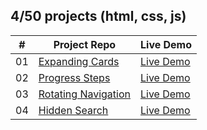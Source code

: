 ## 4/50 projects (html, css, js)

<!-- [Menu of projects](https://svmed2050.github.io/50-projects-js) -->

| **#** | **Project Repo**                                                                                    | **Live Demo**                                                                             |
| ----- | --------------------------------------------------------------------------------------------------- | ----------------------------------------------------------------------------------------- |
| 01    | [Expanding Cards](https://github.com/svmed2050/50-projects-js/tree/main/01-expanding-cards)         | [Live Demo](https://svmed2050.github.io/50-projects-js/01-expanding-cards/index.html)     |
| 02    | [Progress Steps](https://github.com/svmed2050/50-projects-js/tree/main/02-progress-steps)           | [Live Demo](https://svmed2050.github.io/50-projects-js/02-progress-steps/index.html)      |
| 03    | [Rotating Navigation](https://github.com/svmed2050/50-projects-js/tree/main/03-rotating-navigation) | [Live Demo](https://svmed2050.github.io/50-projects-js/03-rotating-navigation/index.html) |
| 04    | [Hidden Search](https://github.com/svmed2050/50-projects-js/tree/main/04-hidden-search)             | [Live Demo](https://svmed2050.github.io/50-projects-js/04-hidden-search/index.html)       |
